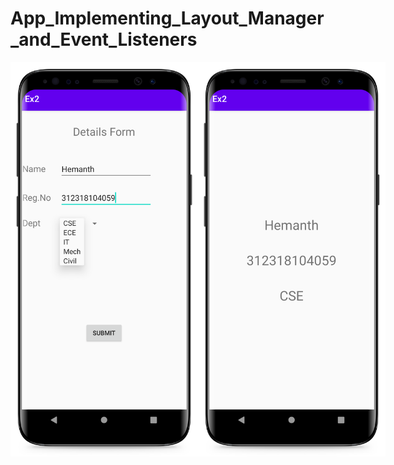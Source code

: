 # App_Implementing_Layout_Manager_and_Event_Listeners

<div style="display: flex">
<img src="resources/layout-event-listener-1.png" alt="Image" width="300"/>

<img src="resources/layout-event-listener-2.png" alt="Image" width="300"/>

</div>

